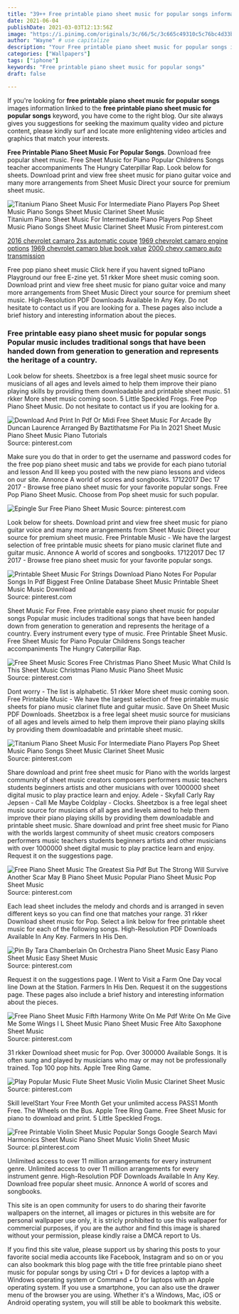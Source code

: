 ```yaml
---
title: "39++ Free printable piano sheet music for popular songs information"
date: 2021-06-04
publishDate: 2021-03-03T12:13:56Z
image: "https://i.pinimg.com/originals/3c/66/5c/3c665c49310c5c76bc4d33bd0f2c5305.jpg"
author: "Wayne" # use capitalize
description: "Your Free printable piano sheet music for popular songs images are ready in this website. Free printable piano sheet music for popular songs are a topic that is being searched for and liked by netizens now. You can Download the Free printable piano sheet music for popular songs files here. Find and Download all free images."
categories: ["Wallpapers"]
tags: ["iphone"]
keywords: "Free printable piano sheet music for popular songs"
draft: false

---
```


If you're looking for **free printable piano sheet music for popular songs** images information linked to the **free printable piano sheet music for popular songs** keyword, you have come to the right  blog.  Our site always  gives you  suggestions  for seeking  the maximum  quality video and picture  content, please kindly surf and locate more enlightening video articles and graphics  that match your interests.

**Free Printable Piano Sheet Music For Popular Songs**. Download free popular sheet music. Free Sheet Music for Piano Popular Childrens Songs teacher accompaniments The Hungry Caterpillar Rap. Look below for sheets. Download print and view free sheet music for piano guitar voice and many more arrangements from Sheet Music Direct your source for premium sheet music.

![Titanium Piano Sheet Music For Intermediate Piano Players Pop Sheet Music Piano Songs Sheet Music Clarinet Sheet Music](https://i.pinimg.com/originals/15/50/98/155098f82456f013194f7512344665d1.jpg "Titanium Piano Sheet Music For Intermediate Piano Players Pop Sheet Music Piano Songs Sheet Music Clarinet Sheet Music")
Titanium Piano Sheet Music For Intermediate Piano Players Pop Sheet Music Piano Songs Sheet Music Clarinet Sheet Music From pinterest.com

[2016 chevrolet camaro 2ss automatic coupe](/2016-chevrolet-camaro-2ss-automatic-coupe/)
[1969 chevrolet camaro engine options](/1969-chevrolet-camaro-engine-options/)
[1969 chevrolet camaro blue book value](/1969-chevrolet-camaro-blue-book-value/)
[2000 chevy camaro auto transmission](/2000-chevy-camaro-auto-transmission/)

Free pop piano sheet music Click here if you havent signed toPiano Playground our free E-zine yet. 51 rkker More sheet music coming soon. Download print and view free sheet music for piano guitar voice and many more arrangements from Sheet Music Direct your source for premium sheet music. High-Resolution PDF Downloads Available In Any Key. Do not hesitate to contact us if you are looking for a. These pages also include a brief history and interesting information about the pieces.

### Free printable easy piano sheet music for popular songs Popular music includes traditional songs that have been handed down from generation to generation and represents the heritage of a country.

Look below for sheets. Sheetzbox is a free legal sheet music source for musicians of all ages and levels aimed to help them improve their piano playing skills by providing them downloadable and printable sheet music. 51 rkker More sheet music coming soon. 5 Little Speckled Frogs. Free Pop Piano Sheet Music. Do not hesitate to contact us if you are looking for a.


![Download And Print In Pdf Or Midi Free Sheet Music For Arcade By Duncan Laurence Arranged By Baztithatsme For Pia In 2021 Sheet Music Piano Sheet Music Piano Tutorials](https://i.pinimg.com/originals/13/a1/ef/13a1ef4eb44f0fc9bdd707ba3050931a.png "Download And Print In Pdf Or Midi Free Sheet Music For Arcade By Duncan Laurence Arranged By Baztithatsme For Pia In 2021 Sheet Music Piano Sheet Music Piano Tutorials")
Source: pinterest.com

Make sure you do that in order to get the username and password codes for the free pop piano sheet music and tabs we provide for each piano tutorial and lesson And Ill keep you posted with the new piano lessons and videos on our site. Annonce A world of scores and songbooks. 17122017 Dec 17 2017 - Browse free piano sheet music for your favorite popular songs. Free Pop Piano Sheet Music. Choose from Pop sheet music for such popular.

![Epingle Sur Free Piano Sheet Music](https://i.pinimg.com/originals/bf/a3/aa/bfa3aa17cc3b8728f80c2b8498200fb3.png "Epingle Sur Free Piano Sheet Music")
Source: pinterest.com

Look below for sheets. Download print and view free sheet music for piano guitar voice and many more arrangements from Sheet Music Direct your source for premium sheet music. Free Printable Music - We have the largest selection of free printable music sheets for piano music clarinet flute and guitar music. Annonce A world of scores and songbooks. 17122017 Dec 17 2017 - Browse free piano sheet music for your favorite popular songs.

![Printable Sheet Music For Strings Download Piano Notes For Popular Songs In Pdf Biggest Free Online Database Sheet Music Printable Sheet Music Music Download](https://i.pinimg.com/originals/7f/c9/34/7fc9340b923db33d3f0695ecad8f187c.png "Printable Sheet Music For Strings Download Piano Notes For Popular Songs In Pdf Biggest Free Online Database Sheet Music Printable Sheet Music Music Download")
Source: pinterest.com

Sheet Music For Free. Free printable easy piano sheet music for popular songs Popular music includes traditional songs that have been handed down from generation to generation and represents the heritage of a country. Every instrument every type of music. Free Printable Sheet Music. Free Sheet Music for Piano Popular Childrens Songs teacher accompaniments The Hungry Caterpillar Rap.

![Free Sheet Music Scores Free Christmas Piano Sheet Music What Child Is This Sheet Music Christmas Piano Music Piano Sheet Music](https://i.pinimg.com/originals/36/5e/6c/365e6cd691944a8a5606cba9d8a3faef.png "Free Sheet Music Scores Free Christmas Piano Sheet Music What Child Is This Sheet Music Christmas Piano Music Piano Sheet Music")
Source: pinterest.com

Dont worry - The list is alphabetic. 51 rkker More sheet music coming soon. Free Printable Music - We have the largest selection of free printable music sheets for piano music clarinet flute and guitar music. Save On Sheet Music PDF Downloads. Sheetzbox is a free legal sheet music source for musicians of all ages and levels aimed to help them improve their piano playing skills by providing them downloadable and printable sheet music.

![Titanium Piano Sheet Music For Intermediate Piano Players Pop Sheet Music Piano Songs Sheet Music Clarinet Sheet Music](https://i.pinimg.com/originals/15/50/98/155098f82456f013194f7512344665d1.jpg "Titanium Piano Sheet Music For Intermediate Piano Players Pop Sheet Music Piano Songs Sheet Music Clarinet Sheet Music")
Source: pinterest.com

Share download and print free sheet music for Piano with the worlds largest community of sheet music creators composers performers music teachers students beginners artists and other musicians with over 1000000 sheet digital music to play practice learn and enjoy. Adele - Skyfall Carly Ray Jepsen - Call Me Maybe Coldplay - Clocks. Sheetzbox is a free legal sheet music source for musicians of all ages and levels aimed to help them improve their piano playing skills by providing them downloadable and printable sheet music. Share download and print free sheet music for Piano with the worlds largest community of sheet music creators composers performers music teachers students beginners artists and other musicians with over 1000000 sheet digital music to play practice learn and enjoy. Request it on the suggestions page.

![Free Piano Sheet Music The Greatest Sia Pdf But The Strong Will Survive Another Scar May B Piano Sheet Music Popular Piano Sheet Music Pop Sheet Music](https://i.pinimg.com/originals/de/80/25/de8025ef3d5157b76c4373e9b23b4880.png "Free Piano Sheet Music The Greatest Sia Pdf But The Strong Will Survive Another Scar May B Piano Sheet Music Popular Piano Sheet Music Pop Sheet Music")
Source: pinterest.com

Each lead sheet includes the melody and chords and is arranged in seven different keys so you can find one that matches your range. 31 rkker Download sheet music for Pop. Select a link below for free printable sheet music for each of the following songs. High-Resolution PDF Downloads Available In Any Key. Farmers In His Den.

![Pin By Tara Chamberlain On Orchestra Piano Sheet Music Easy Piano Sheet Music Easy Sheet Music](https://i.pinimg.com/originals/a5/9a/75/a59a75a59a702407dd0c0a51e194048d.png "Pin By Tara Chamberlain On Orchestra Piano Sheet Music Easy Piano Sheet Music Easy Sheet Music")
Source: pinterest.com

Request it on the suggestions page. I Went to Visit a Farm One Day vocal line Down at the Station. Farmers In His Den. Request it on the suggestions page. These pages also include a brief history and interesting information about the pieces.

![Free Piano Sheet Music Fifth Harmony Write On Me Pdf Write On Me Give Me Some Wings I L Sheet Music Piano Sheet Music Free Alto Saxophone Sheet Music](https://i.pinimg.com/originals/c3/4a/09/c34a09a69e4e8548689d997e6db62b42.png "Free Piano Sheet Music Fifth Harmony Write On Me Pdf Write On Me Give Me Some Wings I L Sheet Music Piano Sheet Music Free Alto Saxophone Sheet Music")
Source: pinterest.com

31 rkker Download sheet music for Pop. Over 300000 Available Songs. It is often sung and played by musicians who may or may not be professionally trained. Top 100 pop hits. Apple Tree Ring Game.

![Play Popular Music Flute Sheet Music Violin Music Clarinet Sheet Music](https://i.pinimg.com/originals/d2/f7/6f/d2f76f14b1810b5269413979c2205ab8.png "Play Popular Music Flute Sheet Music Violin Music Clarinet Sheet Music")
Source: pinterest.com

Skill levelStart Your Free Month Get your unlimited access PASS1 Month Free. The Wheels on the Bus. Apple Tree Ring Game. Free Sheet Music for piano to download and print. 5 Little Speckled Frogs.

![Free Printable Violin Sheet Music Popular Songs Google Search Mavi Harmonics Sheet Music Piano Sheet Music Violin Sheet Music](https://i.pinimg.com/originals/3c/66/5c/3c665c49310c5c76bc4d33bd0f2c5305.jpg "Free Printable Violin Sheet Music Popular Songs Google Search Mavi Harmonics Sheet Music Piano Sheet Music Violin Sheet Music")
Source: pl.pinterest.com

Unlimited access to over 11 million arrangements for every instrument genre. Unlimited access to over 11 million arrangements for every instrument genre. High-Resolution PDF Downloads Available In Any Key. Download free popular sheet music. Annonce A world of scores and songbooks.

This site is an open community for users to do sharing their favorite wallpapers on the internet, all images or pictures in this website are for personal wallpaper use only, it is stricly prohibited to use this wallpaper for commercial purposes, if you are the author and find this image is shared without your permission, please kindly raise a DMCA report to Us.

If you find this site value, please support us by sharing this posts to your favorite social media accounts like Facebook, Instagram and so on or you can also bookmark this blog page with the title free printable piano sheet music for popular songs by using Ctrl + D for devices a laptop with a Windows operating system or Command + D for laptops with an Apple operating system. If you use a smartphone, you can also use the drawer menu of the browser you are using. Whether it's a Windows, Mac, iOS or Android operating system, you will still be able to bookmark this website.
